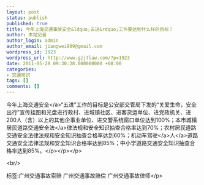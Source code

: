 ```yaml
---
layout: post
status: publish
published: true
title: 今年上海交通事故安全&ldquo;五进&rdquo;工作要达到什么样的目标？
author: 本站记者
author_login: admin
author_email: jiangwei909@gmail.com
wordpress_id: 1923
wordpress_url: http://www.gzjtlaw.com/?p=1923
date: 2011-05-29 09:30:28.000000000 +08:00
categories:
- 交通常识
tags: []
comments: []
---
```

<p>今年上海<a>交通安全<&#47;a>&ldquo;五进&rdquo;工作的目标是公安部交管局下发的&ldquo;关爱生命，安全出行&rdquo;宣传挂图和光盘进行政村、进城镇社区、进客货运单位、进党政机关、进200人（含）以上的其他企事业单位、进交警系统窗口单位达到100%；本市城镇居民<a>道路交通安全法<&#47;a>律法规和安全知识抽查合格率达到70%；农村居民道路交通安全法律法规和安全知识抽查合格率达到60%；机动车<a><a>驾驶<&#47;a>人<&#47;a>道路交通安全法律法规和安全知识合格率达到85%；中小学道路交通安全知识抽查合格率达到85%。<&#47;p><&#47;p><&#47;p><br&#47;><p>标签:广州交通事故索赔 广州交通事故赔偿 广州交通事故律师<&#47;p>
